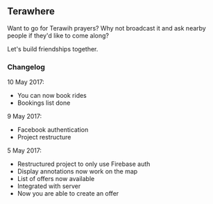 ## Terawhere

Want to go for Terawih prayers? Why not broadcast it and ask nearby people if they'd like to come along? 

Let's build friendships together.

### Changelog
10 May 2017:
- You can now book rides
- Bookings list done

9 May 2017:
- Facebook authentication
- Project restructure

5 May 2017:
- Restructured project to only use Firebase auth
- Display annotations now work on the map
- List of offers now available
- Integrated with server
- Now you are able to create an offer
